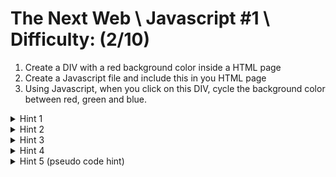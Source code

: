 # The Next Web \ Javascript #1 \ Difficulty: (2/10)

1. Create a DIV with a red background color inside a HTML page
2. Create a Javascript file and include this in you HTML page
3. Using Javascript, when you click on this DIV, cycle the background color between red, green and blue.

<details>
  <summary>Hint 1</summary>

	With Javascript you can select an HTML element, like a DIV.
	
	https://developer.mozilla.org/en-US/docs/Web/API/Document/getElementById
		
</details>

<details>
  <summary>Hint 2</summary>

	You can add and remove a CSS class to a DIV
	
	[Classlist](https://developer.mozilla.org/en-US/docs/Web/API/Element/classList)
		
</details>

<details>
  <summary>Hint 3</summary>

	You can listen to an click event
	
	[on click](https://developer.mozilla.org/en-US/docs/Web/API/GlobalEventHandlers/onclick)
		
</details>

<details>
  <summary>Hint 4</summary>

	You can store you classes (red, green blue) inside an array.
	
	[Array](https://developer.mozilla.org/en-US/docs/Web/JavaScript/Reference/Global_Objects/Array)
		
</details>

<details>
  <summary>Hint 5 (pseudo code hint)</summary>

	let = colors ['red', 'green', 'blue'];
	
	i = 0;
	
	on click i++ 
	
	if i > 2, i = 0 (reset the array to 0)
	
	colors[i]
	
	add class colors[i]
	
</details>